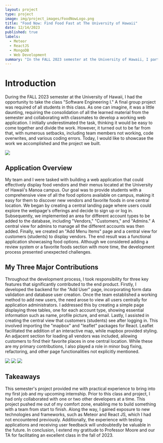 ```yaml
---
layout: project
type: project
image: img/project_images/FoodNowLogo.png
title: "Food Now: Find Food Fast at The University of Hawaii"
date: 12/14/2023
published: true
labels:
  - Meteor
  - ReactJS
  - MongoDB
  - Web Development
summary: "In the FALL 2023 semester at the University of Hawaii, I participated in a Software Engineering I class where our group developed a web application for displaying food vendors on the Manoa campus. Despite initial challenges and setbacks, my key contributions included creating a user management system and implementing a central view with interactive maps, providing valuable experience for future endeavors."
---
```


# Introduction

During the FALL 2023 semester at the University of Hawaii, I had the opportunity to take the class "Software Engineering I." A final group project was required of all students in this class. As one can imagine, it was a little daunting, requiring the consolidation of all the learned material from the semester and collaborating with classmates to develop a working web application. I initially underestimated the task, thinking it would be easy to come together and divide the work. However, it turned out to be far from that, with numerous setbacks, including team members not working, code overwrites, and various coding errors. Today, I would like to showcase the work we accomplished and the project we built.

<img class="img-fluid" src="../img/p_main.png/">

## Application Overview

My team and I were tasked with building a web application that could effectively display food vendors and their menus located at the University of Hawaii's Manoa campus. Our goal was to provide students with a comprehensive view of all the food options available on campus, making it easy for them to discover new vendors and favorite foods in one central location. We began by creating a central landing page where users could explore the webpage's offerings and decide to sign up or log in. Subsequently, we implemented an area for different account types to be added to the database, including "Vendors," "Customers," and "Admins." A central view for admins to manage all the different accounts was then added. Finally, we created an "Add Menu Items" page and a central view for customers (students) to display vendors. The end result was a functional application showcasing food options. Although we considered adding a review system or a favorite foods section with more time, the development process presented unexpected challenges.

## My Three Major Contributions

Throughout the development process, I took responsibility for three key features that significantly contributed to the end product. Firstly, I developed the backend for the "Add User" page, incorporating form data validation and database user creation. Once the team established a working method to add new users, the need arose to view all users centrally for application administrators. I addressed this by creating a simple page displaying three tables, one for each account type, showing essential information such as name, profile picture, and email. Lastly, I assisted in creating the central view that customers (students) see after logging in. This involved importing the "mapbox" and "leaflet" packages for React. Leaflet facilitated the addition of an interactive map, while mapbox provided styling. An adjacent section for loading all vendors was included, allowing customers to find their favorite places in one central location. While these are my primary contributions, I also played a role in minor bug fixing, refactoring, and other page functionalities not explicitly mentioned.

<img class="img-fluid" src="../img/p_main2.png/">
<img class="img-fluid" src="../img/p_all.png/">
<img class="img-fluid" src="../img/p_add.png/">

## Takeaways

This semester's project provided me with practical experience to bring into my first job and my upcoming internship. Prior to this class and project, I had only collaborated with one or two other developers at a time. This project pushed me out of my comfort zone, enabling me to build something with a team from start to finish. Along the way, I gained exposure to new technologies and frameworks, such as Meteor and React JS, which I had not encountered previously. Additionally, the experience with testing applications and receiving user feedback will undoubtedly be valuable in the future. In conclusion, I extend my gratitude to Professor Moore and our TA for facilitating an excellent class in the fall of 2023.


